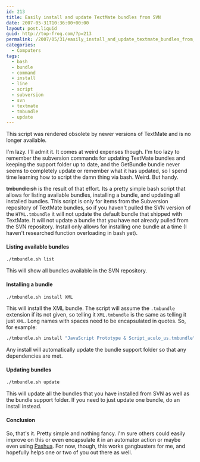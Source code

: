 ```yaml
---
id: 213
title: Easily install and update TextMate bundles from SVN
date: 2007-05-31T10:36:00+00:00
layout: post.liquid
guid: http://top-frog.com/?p=213
permalink: /2007/05/31/easily_install_and_update_textmate_bundles_from_svn/
categories:
  - Computers
tags:
  - bash
  - bundle
  - command
  - install
  - line
  - script
  - subversion
  - svn
  - textmate
  - tmbundle
  - update
---
```


<div class="alert warning">
  <p>This script was rendered obsolete by newer versions of TextMate and is no longer available.</p>
</div>

I'm lazy. I'll admit it. It comes at weird expenses though. I'm too lazy to remember the subversion commands for updating TextMate bundles and keeping the support folder up to date, and the GetBundle bundle never seems to completely update or remember what it has updated, so I spend time learning how to script the damn thing via bash. Weird. But handy.

~~tmbundle.sh~~ is the result of that effort. Its a pretty simple bash script that allows for listing available bundles, installing a bundle, and updating all installed bundles. This script is only for items from the Subversion repository of TextMate bundles, so if you haven't pulled the SVN version of the `HTML.tmbundle` it will not update the default bundle that shipped with TextMate. It will not update a bundle that you have not already pulled from the SVN repository. Install only allows for installing one bundle at a time (I haven't researched function overloading in bash yet).



#### Listing available bundles

``` sh
./tmbundle.sh list
```

This will show all bundles available in the SVN repository.

#### Installing a bundle

``` sh
./tmbundle.sh install XML
```

This will install the XML bundle. The script will assume the `.tmbundle` extension if its not given, so telling it `XML.tmbundle` is the same as telling it just `XML`. Long names with spaces need to be encapsulated in quotes. So, for example:

``` sh
./tmbundle.sh install "JavaScript Prototype & Script_aculo_us.tmbundle"
```

Any install will automatically update the bundle support folder so that any dependencies are met.

#### Updating bundles

``` sh
./tmbundle.sh update
```

This will update all the bundles that you have installed from SVN as well as the bundle support folder. If you need to just update one bundle, do an install instead.

#### Conclusion

So, that's it. Pretty simple and nothing fancy. I'm sure others could easily improve on this or even encapsulate it in an automator action or maybe even using [Pashua](http://www.bluem.net/downloads/pashua_en/). For now, though, this works gangbusters for me, and hopefully helps one or two of you out there as well.
